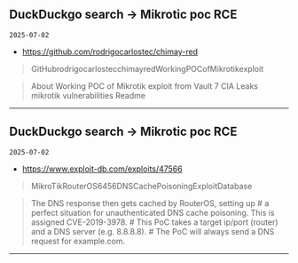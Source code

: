 ## DuckDuckgo search -> Mikrotic poc RCE
`2025-07-02`

* https://github.com/rodrigocarlostec/chimay-red

<blockquote>
 GitHubrodrigocarlostecchimayredWorkingPOCofMikrotikexploit
</blockquote>
<blockquote>
About Working POC of Mikrotik exploit from Vault 7 CIA Leaks mikrotik vulnerabilities Readme
</blockquote>

---

## DuckDuckgo search -> Mikrotic poc RCE
`2025-07-02`

* https://www.exploit-db.com/exploits/47566

<blockquote>
 MikroTikRouterOS6456DNSCachePoisoningExploitDatabase
</blockquote>
<blockquote>
The DNS response then gets cached by RouterOS, setting up &#35; a perfect situation for unauthenticated DNS cache poisoning. This is assigned CVE-2019-3978. &#35; This PoC takes a target ip/port (router) and a DNS server (e.g. 8.8.8.8). &#35; The PoC will always send a DNS request for example.com.
</blockquote>

---

